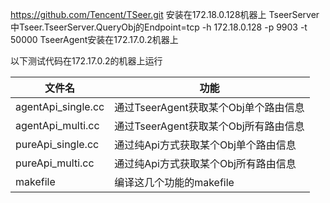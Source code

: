 https://github.com/Tencent/TSeer.git
安装在172.18.0.128机器上
TseerServer中Tseer.TseerServer.QueryObj的Endpoint=tcp -h  172.18.0.128 -p 9903 -t 50000
TseerAgent安装在172.17.0.2机器上

以下测试代码在172.17.0.2的机器上运行

文件名 | 功能
-------|-------
agentApi_single.cc | 通过TseerAgent获取某个Obj单个路由信息
agentApi_multi.cc  | 通过TseerAgent获取某个Obj所有路由信息
pureApi_single.cc  | 通过纯Api方式获取某个Obj单个路由信息
pureApi_multi.cc   | 通过纯Api方式获取某个Obj所有路由信息
makefile           | 编译这几个功能的makefile

